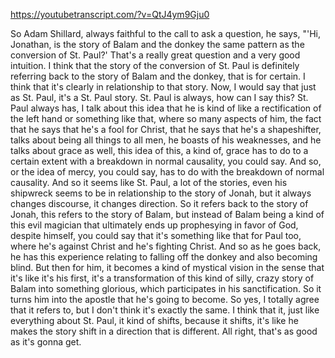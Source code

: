 https://youtubetranscript.com/?v=QtJ4ym9Gju0

 So Adam Shillard, always faithful to the call to ask a question, he says, "'Hi, Jonathan, is the story of Balam and the donkey the same pattern as the conversion of St. Paul?' That's a really great question and a very good intuition. I think that the story of the conversion of St. Paul is definitely referring back to the story of Balam and the donkey, that is for certain. I think that it's clearly in relationship to that story. Now, I would say that just as St. Paul, it's a St. Paul story. St. Paul is always, how can I say this? St. Paul always has, I talk about this idea that he is kind of like a rectification of the left hand or something like that, where so many aspects of him, the fact that he says that he's a fool for Christ, that he says that he's a shapeshifter, talks about being all things to all men, he boasts of his weaknesses, and he talks about grace as well, this idea of this, a kind of, grace has to do to a certain extent with a breakdown in normal causality, you could say. And so, or the idea of mercy, you could say, has to do with the breakdown of normal causality. And so it seems like St. Paul, a lot of the stories, even his shipwreck seems to be in relationship to the story of Jonah, but it always changes discourse, it changes direction. So it refers back to the story of Jonah, this refers to the story of Balam, but instead of Balam being a kind of this evil magician that ultimately ends up prophesying in favor of God, despite himself, you could say that it's something like that for Paul too, where he's against Christ and he's fighting Christ. And so as he goes back, he has this experience relating to falling off the donkey and also becoming blind. But then for him, it becomes a kind of mystical vision in the sense that it's like it's his first, it's a transformation of this kind of silly, crazy story of Balam into something glorious, which participates in his sanctification. So it turns him into the apostle that he's going to become. So yes, I totally agree that it refers to, but I don't think it's exactly the same. I think that it, just like everything about St. Paul, it kind of shifts, because it shifts, it's like he makes the story shift in a direction that is different. All right, that's as good as it's gonna get.